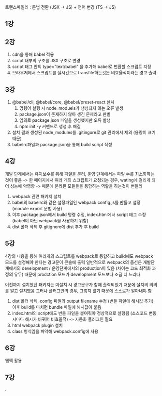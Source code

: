 트랜스파일러 : 문법 전환 (JSX -> JS) + 언어 변경 (TS -> JS)

## 1강

## 2강
1. cdn을 통해 babel 적용
2. script 내부의 구조를 JSX 구조로 변경
3. script 태그 안의 type="text/babel" 을 추가해 babel로 변환할 스크립트 지정
4. 브라우저에서 스크립트를 실시간으로 transfile하는것은 비효율적이라는 경고 출력

## 3강 
1. @babel/cli, @babel/core, @babel/preset-react 설치 
   1. 명령어 실행 시 node_moduels가 생성되지 않는 오류 발생
   2. package.json이 존재하지 않아 생긴 문제라고 판별
   3. 임의로 package.json 파일을 생성했지만 오류 발생
   4. npm init -y 커맨드로 생성 후 해결
2. 설치 결과 생성된 node_modules를 .gitingore로 git 관리에서 제외 (용량이 크기 때문)
3. babelrc파일과 package.json을 통해 build script 작성

## 4강
 개발 단계에서는 유지보수를 위해 파일을 분리, 운영 단계에서는 파일 수를 최소화하는것이 좋음 -> 한 페이지에서 여러 개의 스크립트가 요청되는 경우, wating에 걸리게 되어 성능에 악영향 -> 때문에 분리된 모듈들을 통합하는 역할을 하는것이 번들러
1. webpack 관련 패키지 설치
2. babel의 babelrc와 같은 설정파일인 webpack.config.js를 만들고 설정 (module export 문법 사용)
3. 이후 package.json에서 build 명령 수정,  index.html에서 script 태그 수정 (babel이 아닌 webpack을 사용하기 위함)
4. dist 폴더 삭제 후 gitignore에 dist 추가 후 build 

## 5강
 4강의 내용을 통해 여러개의 스크립트를 webpack로 통합하고 build해도 webpack 모드를 설정해야 한다는 경고문이 콘솔에 출력
 일반적으로 webpack의 옵션은 개발단계에서의 development / 운영단계에서의 production이 있음 (차이는 코드 최적화 과정의 유무)
 때문에 prodction 모드가 development 모드보다 조금 더 느리다

 이전까지 설치했던 패키지는 미설치 시 경고문구가 함께 출력되었기 때문에 설치의 의의를 알고 설치했음 
 그러나 플러그인의 경우, 그렇지 않기 때문에 스스로가 알아내야 함

1. dist 폴더 삭제, config 파일의 output filename 수정 (번들 파일에 해시값 추가) 이후 build를 마치면 bundle 파일에 해시값이 붙음
2. index.html의 script에도 번들 파일을 붙여줘야 정상적으로 실행됨 (소스코드 변동시마다 해시가 바뀌어 비효율적) -> 자동화 플러그인 필요
3. html webpack plugin 설치
4. class 형식임을 파악해 webpack.config에 사용

## 6강
 웹팩 활용

## 7강
 .
